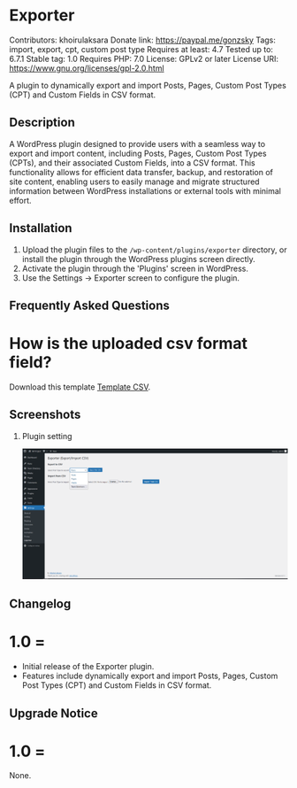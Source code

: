 # Exporter
Contributors: khoirulaksara
Donate link: https://paypal.me/gonzsky
Tags: import, export, cpt, custom post type
Requires at least: 4.7
Tested up to: 6.7.1
Stable tag: 1.0
Requires PHP: 7.0
License: GPLv2 or later
License URI: https://www.gnu.org/licenses/gpl-2.0.html

A plugin to dynamically export and import Posts, Pages, Custom Post Types (CPT) and Custom Fields in CSV format.

## Description

A WordPress plugin designed to provide users with a seamless way to export and import content, including Posts, Pages, Custom Post Types (CPTs), and their associated Custom Fields, into a CSV format. This functionality allows for efficient data transfer, backup, and restoration of site content, enabling users to easily manage and migrate structured information between WordPress installations or external tools with minimal effort.

## Installation

1. Upload the plugin files to the `/wp-content/plugins/exporter` directory, or install the plugin through the WordPress plugins screen directly.
2. Activate the plugin through the 'Plugins' screen in WordPress.
3. Use the Settings -> Exporter screen to configure the plugin.

## Frequently Asked Questions

# How is the uploaded csv format field?

Download this template [Template CSV](assets/csv/template.csv).

## Screenshots

1. Plugin setting

   ![plugin panel](assets/screenshots/panel.png)

## Changelog

# 1.0 =

- Initial release of the Exporter plugin.
- Features include dynamically export and import Posts, Pages, Custom Post Types (CPT) and Custom Fields in CSV format.

## Upgrade Notice

# 1.0 =
None.
